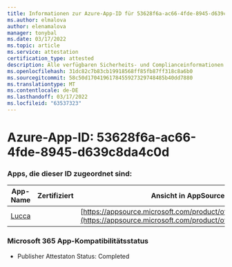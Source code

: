```yaml
---
title: Informationen zur Azure-App-ID für 53628f6a-ac66-4fde-8945-d639c8da4c0d
ms.author: elmalova
author: elenamalova
manager: tonybal
ms.date: 03/17/2022
ms.topic: article
ms.service: attestation
certification_type: attested
description: Alle verfügbaren Sicherheits- und Complianceinformationen für 53628f6a-ac66-4fde-8945-d639c8da4c0d.
ms.openlocfilehash: 31dc82c7b83cb19918568ff85fb87ff318c8a6b0
ms.sourcegitcommit: 58c50d1704196178455927329748485b40dd7880
ms.translationtype: MT
ms.contentlocale: de-DE
ms.lasthandoff: 03/17/2022
ms.locfileid: "63537323"
---
```

# <a name="azure-app-id-53628f6a-ac66-4fde-8945-d639c8da4c0d"></a>Azure-App-ID: 53628f6a-ac66-4fde-8945-d639c8da4c0d


### <a name="apps-associated-with-this-id"></a>Apps, die dieser ID zugeordnet sind:
| **App-Name** | **Zertifiziert** | **Ansicht in AppSource** |
|--------------|---------------|-----------------------|
| [Lucca](../forward/WA200001650.md) |  | [https://appsource.microsoft.com/product/office/WA200001650](https://appsource.microsoft.com/product/office/WA200001650) |

### <a name="microsoft-365-app-compliance-status"></a>Microsoft 365 App-Kompatibilitätsstatus
- Publisher Attestaton Status: Completed
